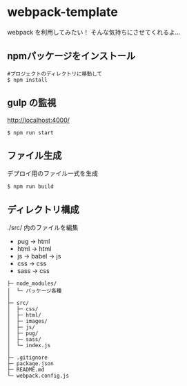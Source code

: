 # webpack-template

webpack を利用してみたい！
そんな気持ちにさせてくれるよ...

## npmパッケージをインストール

```
#プロジェクトのディレクトリに移動して
$ npm install
```

## gulp の監視
[http://localhost:4000/](http://localhost:4000/)


```
$ npm run start
```

## ファイル生成

デプロイ用のファイル一式を生成

```
$ npm run build
```

## ディレクトリ構成

./src/ 内のファイルを編集

+ pug -> html
+ html -> html
+ js -> babel -> js
+ css -> css
+ sass -> css


```
├─ node_modules/
│  └─ パッケージ各種
│
├─ src/
│  ├─ css/
│  ├─ html/
│  ├─ images/
│  ├─ js/
│  ├─ pug/
│  ├─ sass/
│  └─ index.js
│
├─ .gitignore
├─ package.json
├─ README.md
└─ webpack.config.js
```
